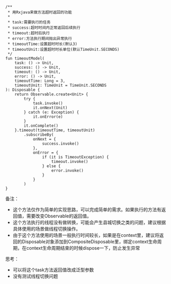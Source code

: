 ```
/**
 * 用Rxjava来做方法超时返回的功能
 * 
 * task:需要执行的任务
 * success:超时时间内正常返回后续执行
 * timeout:超时后执行
 * error:方法执行期间抛出异常执行
 * timeoutTime:设置超时时长(默认3)
 * timeoutUnit:设置超时时长单位(默认TimeUnit.SECONDS)
 */
fun timeoutModel(
    task: () -> Unit,
    success: () -> Unit,
    timeout: () -> Unit,
    error: () -> Unit,
    timeoutTime: Long = 3,
    timeoutUnit: TimeUnit = TimeUnit.SECONDS
): Disposable {
    return Observable.create<Unit> {
        try {
            task.invoke()
            it.onNext(Unit)
        } catch (e: Exception) {
            it.onError(e)
        }
        it.onComplete()
    }.timeout(timeoutTime, timeoutUnit)
        .subscribeBy(
            onNext = {
                success.invoke()
            },
            onError = {
                if (it is TimeoutException) {
                    timeout.invoke()
                } else {
                    error.invoke()
                }
            }
        )
}
```
备注：
+ 这个方法仅作为简单的实现思路，可以完成简单的需求。如果执行的方法有返回值，需要改变Observable的返回值。
+ 这个方法执行的线程没有做转换，可能会产生县城切换之类的问题，建议根据具体使用的场景做线程切换操作。
+ 由于这个方法使用的场景一般执行时间较长，如果是在context里，建议将返回的Disposable对象添加到CompositeDisposable里，绑定context生命周期，在context生命周期结束的时候dispose一下，防止发生异常


思考：
+ 可以将这个task方法返回值改成泛型参数
+ 没有测试线程切换问题
